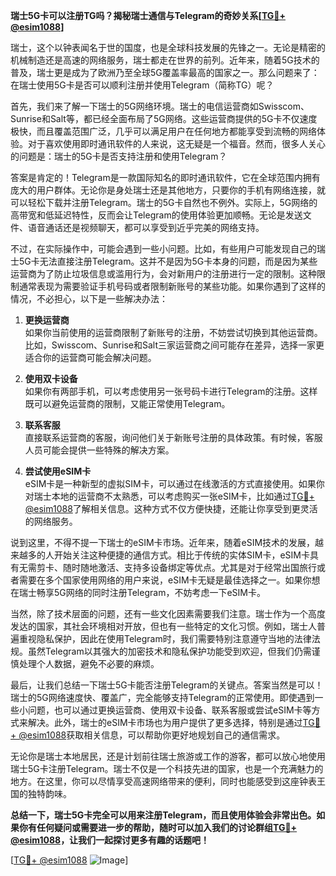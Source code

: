 **瑞士5G卡可以注册TG吗？揭秘瑞士通信与Telegram的奇妙关系[[TG💪+ @esim1088](https://t.me/s/esim1088)]**

瑞士，这个以钟表闻名于世的国度，也是全球科技发展的先锋之一。无论是精密的机械制造还是高速的网络服务，瑞士都走在世界的前列。近年来，随着5G技术的普及，瑞士更是成为了欧洲乃至全球5G覆盖率最高的国家之一。那么问题来了：在瑞士使用5G卡是否可以顺利注册并使用Telegram（简称TG）呢？

首先，我们来了解一下瑞士的5G网络环境。瑞士的电信运营商如Swisscom、Sunrise和Salt等，都已经全面布局了5G网络。这些运营商提供的5G卡不仅速度极快，而且覆盖范围广泛，几乎可以满足用户在任何地方都能享受到流畅的网络体验。对于喜欢使用即时通讯软件的人来说，这无疑是一个福音。然而，很多人关心的问题是：瑞士的5G卡是否支持注册和使用Telegram？

答案是肯定的！Telegram是一款国际知名的即时通讯软件，它在全球范围内拥有庞大的用户群体。无论你是身处瑞士还是其他地方，只要你的手机有网络连接，就可以轻松下载并注册Telegram。瑞士的5G卡自然也不例外。实际上，5G网络的高带宽和低延迟特性，反而会让Telegram的使用体验更加顺畅。无论是发送文件、语音通话还是视频聊天，都可以享受到近乎完美的网络支持。

不过，在实际操作中，可能会遇到一些小问题。比如，有些用户可能发现自己的瑞士5G卡无法直接注册Telegram。这并不是因为5G卡本身的问题，而是因为某些运营商为了防止垃圾信息或滥用行为，会对新用户的注册进行一定的限制。这种限制通常表现为需要验证手机号码或者限制新账号的某些功能。如果你遇到了这样的情况，不必担心，以下是一些解决办法：

1. **更换运营商**  
   如果你当前使用的运营商限制了新账号的注册，不妨尝试切换到其他运营商。比如，Swisscom、Sunrise和Salt三家运营商之间可能存在差异，选择一家更适合你的运营商可能会解决问题。

2. **使用双卡设备**  
   如果你有两部手机，可以考虑使用另一张号码卡进行Telegram的注册。这样既可以避免运营商的限制，又能正常使用Telegram。

3. **联系客服**  
   直接联系运营商的客服，询问他们关于新账号注册的具体政策。有时候，客服人员可能会提供一些特殊的解决方案。

4. **尝试使用eSIM卡**  
   eSIM卡是一种新型的虚拟SIM卡，可以通过在线激活的方式直接使用。如果你对瑞士本地的运营商不太熟悉，可以考虑购买一张eSIM卡，比如通过[TG💪+ @esim1088](https://t.me/s/esim1088)了解相关信息。这种方式不仅方便快捷，还能让你享受到更灵活的网络服务。

说到这里，不得不提一下瑞士的eSIM卡市场。近年来，随着eSIM技术的发展，越来越多的人开始关注这种便捷的通信方式。相比于传统的实体SIM卡，eSIM卡具有无需剪卡、随时随地激活、支持多设备绑定等优点。尤其是对于经常出国旅行或者需要在多个国家使用网络的用户来说，eSIM卡无疑是最佳选择之一。如果你想在瑞士畅享5G网络的同时注册Telegram，不妨考虑一下eSIM卡。

当然，除了技术层面的问题，还有一些文化因素需要我们注意。瑞士作为一个高度发达的国家，其社会环境相对开放，但也有一些特定的文化习惯。例如，瑞士人普遍重视隐私保护，因此在使用Telegram时，我们需要特别注意遵守当地的法律法规。虽然Telegram以其强大的加密技术和隐私保护功能受到欢迎，但我们仍需谨慎处理个人数据，避免不必要的麻烦。

最后，让我们总结一下瑞士5G卡能否注册Telegram的关键点。答案当然是可以！瑞士的5G网络速度快、覆盖广，完全能够支持Telegram的正常使用。即使遇到一些小问题，也可以通过更换运营商、使用双卡设备、联系客服或尝试eSIM卡等方式来解决。此外，瑞士的eSIM卡市场也为用户提供了更多选择，特别是通过[TG💪+ @esim1088](https://t.me/s/esim1088)获取相关信息，可以帮助你更好地规划自己的通信需求。

无论你是瑞士本地居民，还是计划前往瑞士旅游或工作的游客，都可以放心地使用瑞士5G卡注册Telegram。瑞士不仅是一个科技先进的国家，也是一个充满魅力的地方。在这里，你可以尽情享受高速网络带来的便利，同时也能感受到这座钟表王国的独特韵味。

**总结一下，瑞士5G卡完全可以用来注册Telegram，而且使用体验会非常出色。如果你有任何疑问或需要进一步的帮助，随时可以加入我们的讨论群组[TG💪+ @esim1088](https://t.me/s/esim1088)，让我们一起探讨更多有趣的话题吧！**

[[TG💪+ @esim1088](https://t.me/s/esim1088) ![Image](https://i.postimg.cc/4NQfJmqS/Snipaste-2025-05-13-00-14-12.png)]